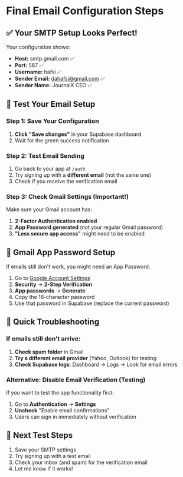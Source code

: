 # Final Email Configuration Steps

## ✅ Your SMTP Setup Looks Perfect!

Your configuration shows:
- **Host:** smtp.gmail.com ✅
- **Port:** 587 ✅  
- **Username:** hafsi ✅
- **Sender Email:** dahafsi@gmail.com ✅
- **Sender Name:** JournalX CEO ✅

## 🧪 Test Your Email Setup

### Step 1: Save Your Configuration
1. **Click "Save changes"** in your Supabase dashboard
2. Wait for the green success notification

### Step 2: Test Email Sending
1. Go back to your app at `/auth`
2. Try signing up with a **different email** (not the same one)
3. Check if you receive the verification email

### Step 3: Check Gmail Settings (Important!)
Make sure your Gmail account has:
1. **2-Factor Authentication enabled**
2. **App Password generated** (not your regular Gmail password)
3. **"Less secure app access"** might need to be enabled

## 🔐 Gmail App Password Setup
If emails still don't work, you might need an App Password:

1. Go to [Google Account Settings](https://myaccount.google.com/)
2. **Security** → **2-Step Verification** 
3. **App passwords** → **Generate**
4. Copy the 16-character password
5. Use that password in Supabase (replace the current password)

## 🚨 Quick Troubleshooting

### If emails still don't arrive:
1. **Check spam folder** in Gmail
2. **Try a different email provider** (Yahoo, Outlook) for testing
3. **Check Supabase logs**: Dashboard → Logs → Look for email errors

### Alternative: Disable Email Verification (Testing)
If you want to test the app functionality first:
1. Go to **Authentication** → **Settings**
2. **Uncheck** "Enable email confirmations"
3. Users can sign in immediately without verification

## 🎯 Next Test Steps
1. Save your SMTP settings
2. Try signing up with a test email
3. Check your inbox (and spam) for the verification email
4. Let me know if it works!
